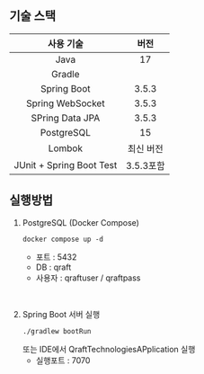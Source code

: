 ## 기술 스택
| 사용 기술 |  버전   | 
| :---: |:-----:|
| Java |  17   |
| Gradle |       |
| Spring Boot | 3.5.3 |
| Spring WebSocket | 3.5.3 |
| SPring Data JPA | 3.5.3 |
| PostgreSQL |  15   | 
| Lombok | 최신 버전|
| JUnit + Spring Boot Test | 3.5.3포함|


## 실행방법
1. PostgreSQL (Docker Compose)
    ```
    docker compose up -d
    ```
   - 포트 : 5432
   - DB : qraft
   - 사용자 : qraftuser / qraftpass
   
<br/>
   
2. Spring Boot 서버 실행 
    ```
    ./gradlew bootRun
   ```
   또는 IDE에서 QraftTechnologiesAPplication 실행
    - 실행포트 : 7070

